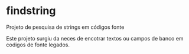 # findstring
Projeto de pesquisa de strings em códigos fonte

Este projeto surgiu da neces  de encotrar textos ou campos de banco em codigos de fonte legados.
